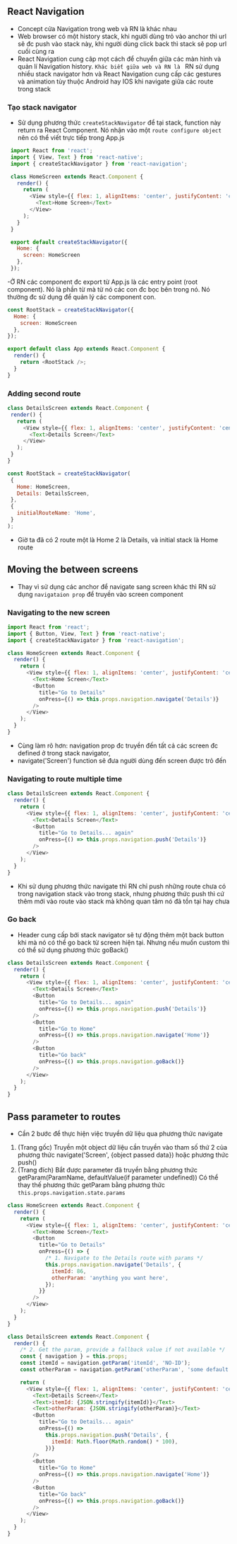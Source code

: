 ## React Navigation
- Concept cửa Navigation trong web và RN là khác nhau
- Web browser có một history stack, khi người dùng trỏ vào anchor <a> thì url sẽ đc push vào stack này, khi người dùng click back thì stack sẽ pop url cuối cùng ra
- React Navigation cung câp mọt cách để chuyển giữa các màn hình và quản lí Navigation history. ```Khác biết giữa web và RN là ``` RN sử dụng nhiều stack navigator hơn và React Navigation cung cấp các
gestures và animation tùy thuộc Android hay IOS khi navigate giữa các route trong stack
### Tạo stack navigator
- Sử dụng phương thức ```createStackNavigator``` để tại stack, function này return ra React Component. Nó nhận vào một ```route configure object``` nên có thể viết trực tiếp trong App.js
```javascript
 import React from 'react';
 import { View, Text } from 'react-native';
 import { createStackNavigator } from 'react-navigation';

 class HomeScreen extends React.Component {
   render() {
     return (
       <View style={{ flex: 1, alignItems: 'center', justifyContent: 'center' }}>
         <Text>Home Screen</Text>
       </View>
     );
   }
 }

 export default createStackNavigator({
   Home: {
     screen: HomeScreen
   },
 });
 ```
 -Ở RN các component đc export từ App.js là các entry point (root component). Nó là phần từ mà từ nó các con đc bọc bên trong nó. Nó thường đc sử dụng để
 quản lý các component con.
 ```javascript
 const RootStack = createStackNavigator({
   Home: {
     screen: HomeScreen
   },
 });

 export default class App extends React.Component {
   render() {
     return <RootStack />;
   }
 }
 ```
 ### Adding second route
 ```javascript
class DetailsScreen extends React.Component {
  render() {
    return (
      <View style={{ flex: 1, alignItems: 'center', justifyContent: 'center' }}>
        <Text>Details Screen</Text>
      </View>
    );
  }
}

const RootStack = createStackNavigator(
  {
    Home: HomeScreen,
    Details: DetailsScreen,
  },
  {
    initialRouteName: 'Home',
  }
);
 ```
 - Giờ ta đã có 2 route một là Home 2 là Details, và initial stack là Home route

 ## Moving the between screens
 - Thay vì sử dụng các anchor <a> để navigate sang screen khác thì RN sử dụng ```navigataion prop``` để truyền vào screen component
 ### Navigating to the new screen
 ```javascript
 import React from 'react';
 import { Button, View, Text } from 'react-native';
 import { createStackNavigator } from 'react-navigation';

 class HomeScreen extends React.Component {
   render() {
     return (
       <View style={{ flex: 1, alignItems: 'center', justifyContent: 'center' }}>
         <Text>Home Screen</Text>
         <Button
           title="Go to Details"
           onPress={() => this.props.navigation.navigate('Details')}
         />
       </View>
     );
   }
 }
 ```
 - Cùng làm rõ hơn: navigation prop đc truyền đến tất cả các screen đc defined ở trong stack navigator,
 - navigate('Screen') function sẽ đưa người dùng đến screen được trỏ đến
### Navigating to route multiple time
```javascript
class DetailsScreen extends React.Component {
  render() {
    return (
      <View style={{ flex: 1, alignItems: 'center', justifyContent: 'center' }}>
        <Text>Details Screen</Text>
        <Button
          title="Go to Details... again"
          onPress={() => this.props.navigation.push('Details')}
        />
      </View>
    );
  }
}
```
- Khi sử dụng phương thức navigate thì RN chỉ push những route chưa có trong navigation stack vào trong stack, nhưng phương thức push thì cứ thêm mới vào route vào stack mà không quan tâm nó đã tồn tại hay chưa
### Go back
- Header cung cấp bới stack navigator sẽ tự động thêm một back button khi mà nó có thể go back từ screen hiện tại. Nhưng nếu muốn custom thì có thể sử dụng phương thức goBack()
```javascript
class DetailsScreen extends React.Component {
  render() {
    return (
      <View style={{ flex: 1, alignItems: 'center', justifyContent: 'center' }}>
        <Text>Details Screen</Text>
        <Button
          title="Go to Details... again"
          onPress={() => this.props.navigation.push('Details')}
        />
        <Button
          title="Go to Home"
          onPress={() => this.props.navigation.navigate('Home')}
        />
        <Button
          title="Go back"
          onPress={() => this.props.navigation.goBack()}
        />
      </View>
    );
  }
}
```
## Pass parameter to routes
- Cần 2 bước để thực hiện việc truyền dữ liệu qua phương thức navigate
1. (Trang gốc) Truyền một object dữ liệu cần truyền vào tham số thứ 2 của phương thức navigate('Screen', {object passed data}) hoặc phương thức push()
2. (Trang đích) Bắt được parameter đã truyền bằng phương thức getParam(ParamName, defaultValue(if parameter undefined))
  Có thể thay thế phương thức getParam bằng phương thức ```this.props.navigation.state.params```
```javascript
class HomeScreen extends React.Component {
  render() {
    return (
      <View style={{ flex: 1, alignItems: 'center', justifyContent: 'center' }}>
        <Text>Home Screen</Text>
        <Button
          title="Go to Details"
          onPress={() => {
            /* 1. Navigate to the Details route with params */
            this.props.navigation.navigate('Details', {
              itemId: 86,
              otherParam: 'anything you want here',
            });
          }}
        />
      </View>
    );
  }
}

class DetailsScreen extends React.Component {
  render() {
    /* 2. Get the param, provide a fallback value if not available */
    const { navigation } = this.props;
    const itemId = navigation.getParam('itemId', 'NO-ID');
    const otherParam = navigation.getParam('otherParam', 'some default value');

    return (
      <View style={{ flex: 1, alignItems: 'center', justifyContent: 'center' }}>
        <Text>Details Screen</Text>
        <Text>itemId: {JSON.stringify(itemId)}</Text>
        <Text>otherParam: {JSON.stringify(otherParam)}</Text>
        <Button
          title="Go to Details... again"
          onPress={() =>
            this.props.navigation.push('Details', {
              itemId: Math.floor(Math.random() * 100),
            })}
        />
        <Button
          title="Go to Home"
          onPress={() => this.props.navigation.navigate('Home')}
        />
        <Button
          title="Go back"
          onPress={() => this.props.navigation.goBack()}
        />
      </View>
    );
  }
}
```



